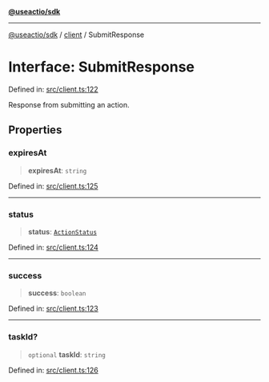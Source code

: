 [**@useactio/sdk**](../../README.md)

***

[@useactio/sdk](../../modules.md) / [client](../README.md) / SubmitResponse

# Interface: SubmitResponse

Defined in: [src/client.ts:122](https://github.com/useactio/sdk/blob/05c3f60504530bc924eb1866a55e5825e99fa486/src/client.ts#L122)

Response from submitting an action.

## Properties

### expiresAt

> **expiresAt**: `string`

Defined in: [src/client.ts:125](https://github.com/useactio/sdk/blob/05c3f60504530bc924eb1866a55e5825e99fa486/src/client.ts#L125)

***

### status

> **status**: [`ActionStatus`](../type-aliases/ActionStatus.md)

Defined in: [src/client.ts:124](https://github.com/useactio/sdk/blob/05c3f60504530bc924eb1866a55e5825e99fa486/src/client.ts#L124)

***

### success

> **success**: `boolean`

Defined in: [src/client.ts:123](https://github.com/useactio/sdk/blob/05c3f60504530bc924eb1866a55e5825e99fa486/src/client.ts#L123)

***

### taskId?

> `optional` **taskId**: `string`

Defined in: [src/client.ts:126](https://github.com/useactio/sdk/blob/05c3f60504530bc924eb1866a55e5825e99fa486/src/client.ts#L126)
